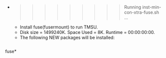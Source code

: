 * >>>>>>>>> Running inst-min-con-xtra-fuse.sh ...
  * Install fuse(fusermount) to run TMSU.
  * Disk size = 1499240K. Space Used = 8K. Runtime = 00:00:00:00.
  * The following NEW packages will be installed:
  ```bash
fuse*
  ```
